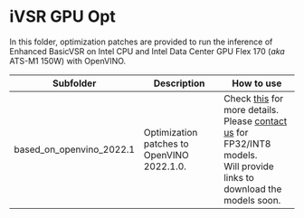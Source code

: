# iVSR GPU Opt
In this folder, optimization patches are provided to run the inference of Enhanced BasicVSR on Intel CPU and
Intel Data Center GPU Flex 170 (*aka* ATS-M1 150W)
with OpenVINO. 

| Subfolder | Description | How to use |
|---------| ----------- | ---- |
| based_on_openvino_2022.1    |Optimization patches to OpenVINO 2022.1.0. | Check [this](./based_on_openvino_2022.1/README.md) for more details.  </br> Please [contact us](mailto:yanjie.pan@intel.com) for FP32/INT8 models. </br> Will provide links to download the models soon.    |
